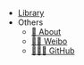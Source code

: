-   [Library](/README.md)
-   Others
    -   [🦾 About](/life/bio.md)
    -   [🏄‍♂ Weibo](https://weibo.com/icedes)
    -   [🧑🏻‍💻 GitHub](https://github.com/IceHe)

<!-- - External -->
<!--     - [Chat](https://gitter.im/IceHe/community) -->
<!--     - [Repo](https://github.com/IceHe/IceHe) -->
<!--     - [GitHub](https://github.com/IceHe) -->
<!--     - [GitLab](https://gitlab.com/IceHe) -->
<!--     - [Weibo](https://weibo.com/icedes) -->

<!-- Ref : https://docsify.js.org/#/custom-navbar?id=markdown -->
